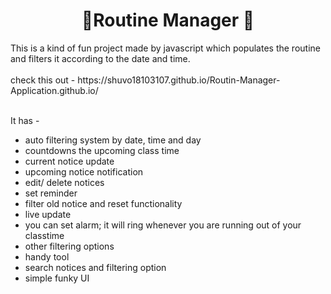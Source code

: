 <h1 align="center"> 📝Routine Manager 📝</h1>
This is a kind of fun project made by javascript which populates the routine and filters it according to the date and time.
<br><br>
check this out - https://shuvo18103107.github.io/Routin-Manager-Application.github.io/
<br><br>

It has - 

* auto filtering system by date, time and day
* countdowns the upcoming class time
* current notice update
* upcoming notice notification
* edit/ delete notices
* set reminder
* filter old notice and reset functionality
* live update
* you can set alarm; it will ring whenever you are running out of your classtime
* other filtering options
* handy tool
* search notices and filtering option
* simple funky UI 

